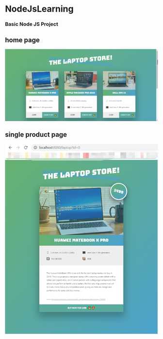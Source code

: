 # NodeJsLearning
### Basic Node JS Project

## home page
![image](https://github.com/cWenyu/NodeJsLearning/blob/master/ReadMeImages/products_overview.png)

## single product page
![image](https://github.com/cWenyu/NodeJsLearning/blob/master/ReadMeImages/single_product_using_api.jpg)
